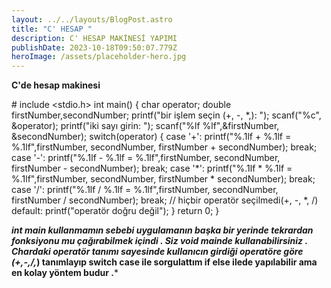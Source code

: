```yaml
---
layout: ../../layouts/BlogPost.astro
title: "C' HESAP "
description: C' HESAP MAKİNESİ YAPIMI
publishDate: 2023-10-18T09:50:07.779Z
heroImage: /assets/placeholder-hero.jpg
---
```

**C﻿'de hesap makinesi** 



\# include <stdio.h> int main() { char operator; double firstNumber,secondNumber; printf("bir işlem seçin (+, -, \*,): "); scanf("%c", &operator); printf("iki sayı girin: "); scanf("%lf %lf",&firstNumber, &secondNumber); switch(operator) { case '+': printf("%.1lf + %.1lf = %.1lf",firstNumber, secondNumber, firstNumber + secondNumber); break; case '-': printf("%.1lf - %.1lf = %.1lf",firstNumber, secondNumber, firstNumber - secondNumber); break; case '\*': printf("%.1lf \* %.1lf = %.1lf",firstNumber, secondNumber, firstNumber \* secondNumber); break; case '/': printf("%.1lf / %.1lf = %.1lf",firstNumber, secondNumber, firstNumber / secondNumber); break; // hiçbir operatör seçilmedi(+, -, *, /) default: printf("operatör doğru değil"); } return 0; }



***i﻿nt main kullanmamın sebebi uygulamanın başka bir yerinde tekrardan fonksiyonu mu çağırabilmek içindi . Siz void mainde kullanabilirsiniz . Chardaki operatör tanımı sayesinde kullanıcın girdiği operatöre göre (+,-,/,*) tanımlayıp switch case ile sorgulattım if else ilede yapılabilir ama en kolay yöntem budur .***